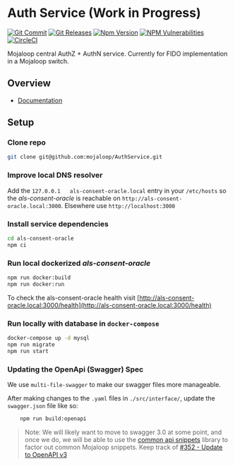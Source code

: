 # Auth Service (Work in Progress)
[![Git Commit](https://img.shields.io/github/last-commit/mojaloop/als-consent-oracle.svg?style=flat)](https://github.com/mojaloop/als-consent-oracle/commits/master)
[![Git Releases](https://img.shields.io/github/release/mojaloop/als-consent-oracle.svg?style=flat)](https://github.com/mojaloop/als-consent-oracle/releases)
[![Npm Version](https://img.shields.io/npm/v/@mojaloop/als-consent-oracle.svg?style=flat)](https://www.npmjs.com/package/@mojaloop/als-consent-oracle)
[![NPM Vulnerabilities](https://img.shields.io/snyk/vulnerabilities/npm/@mojaloop/als-consent-oracle.svg?style=flat)](https://www.npmjs.com/package/@mojaloop/als-consent-oracle)
[![CircleCI](https://circleci.com/gh/mojaloop/als-consent-oracle.svg?style=svg)](https://circleci.com/gh/mojaloop/als-consent-oracle)

Mojaloop central AuthZ + AuthN service. Currently for FIDO implementation in a Mojaloop switch.

## Overview

- [Documentation](./docs/README.md)

## Setup

### Clone repo
```bash
git clone git@github.com:mojaloop/AuthService.git
```

### Improve local DNS resolver
Add the `127.0.0.1   als-consent-oracle.local` entry in your `/etc/hosts` so the _als-consent-oracle_ is reachable on `http://als-consent-oracle.local:3000`. Elsewhere use `http://localhost:3000`

### Install service dependencies
```bash
cd als-consent-oracle
npm ci
```

### Run local dockerized _als-consent-oracle_
```bash
npm run docker:build
npm run docker:run
```

To check the als-consent-oracle health visit [http://als-consent-oracle.local:3000/health](http://als-consent-oracle.local:3000/health)

### Run locally with database in `docker-compose`

```bash
docker-compose up -d mysql
npm run migrate
npm run start
```


### Updating the OpenApi (Swagger) Spec

We use `multi-file-swagger` to make our swagger files more manageable.

After making changes to the `.yaml` files in `./src/interface/`, update the `swagger.json` file like so:

```bash
    npm run build:openapi
```

> Note: We will likely want to move to swagger 3.0 at some point, and once we do, we will be able to use the [common api snippets](https://github.com/mojaloop/api-snippets) library to factor out common Mojaloop snippets.
> Keep track of [#352 - Update to OpenAPI v3](https://app.zenhub.com/workspaces/pisp-5e8457b05580fb04a7fd4878/issues/mojaloop/mojaloop/352)


